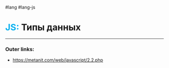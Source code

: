 #lang #lang-js
# <font color="#00b0f0">JS:</font> Типы данных
---
### Outer links:
- https://metanit.com/web/javascript/2.2.php